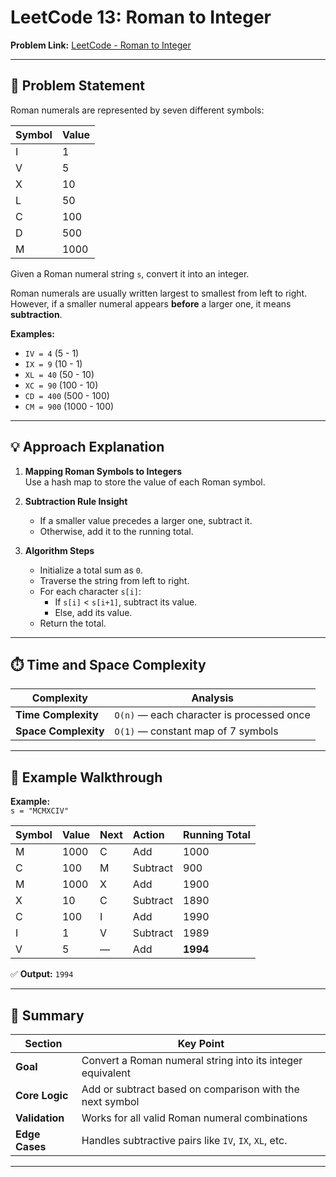 # LeetCode 13: Roman to Integer

**Problem Link:** [LeetCode - Roman to Integer](https://leetcode.com/problems/roman-to-integer/description/)

---

## 🧩 Problem Statement

Roman numerals are represented by seven different symbols:

| Symbol | Value |
|:-------|:------|
| I | 1 |
| V | 5 |
| X | 10 |
| L | 50 |
| C | 100 |
| D | 500 |
| M | 1000 |

Given a Roman numeral string `s`, convert it into an integer.

Roman numerals are usually written largest to smallest from left to right.  
However, if a smaller numeral appears **before** a larger one, it means **subtraction**.

**Examples:**
- `IV = 4` (5 - 1)
- `IX = 9` (10 - 1)
- `XL = 40` (50 - 10)
- `XC = 90` (100 - 10)
- `CD = 400` (500 - 100)
- `CM = 900` (1000 - 100)

---

## 💡 Approach Explanation

1. **Mapping Roman Symbols to Integers**  
   Use a hash map to store the value of each Roman symbol.

2. **Subtraction Rule Insight**  
   - If a smaller value precedes a larger one, subtract it.  
   - Otherwise, add it to the running total.

3. **Algorithm Steps**
   - Initialize a total sum as `0`.
   - Traverse the string from left to right.
   - For each character `s[i]`:
     - If `s[i]` < `s[i+1]`, subtract its value.
     - Else, add its value.
   - Return the total.

---

## ⏱️ Time and Space Complexity

| Complexity | Analysis |
|-------------|-----------|
| **Time Complexity** | `O(n)` — each character is processed once |
| **Space Complexity** | `O(1)` — constant map of 7 symbols |

---

## 🧠 Example Walkthrough

**Example:**  
`s = "MCMXCIV"`

| Symbol | Value | Next | Action | Running Total |
|:-------|:-------|:------|:--------|:---------------|
| M | 1000 | C | Add | 1000 |
| C | 100 | M | Subtract | 900 |
| M | 1000 | X | Add | 1900 |
| X | 10 | C | Subtract | 1890 |
| C | 100 | I | Add | 1990 |
| I | 1 | V | Subtract | 1989 |
| V | 5 | — | Add | **1994** |

✅ **Output:** `1994`

---

## 📘 Summary

| Section | Key Point |
|----------|------------|
| **Goal** | Convert a Roman numeral string into its integer equivalent |
| **Core Logic** | Add or subtract based on comparison with the next symbol |
| **Validation** | Works for all valid Roman numeral combinations |
| **Edge Cases** | Handles subtractive pairs like `IV`, `IX`, `XL`, etc. |

---